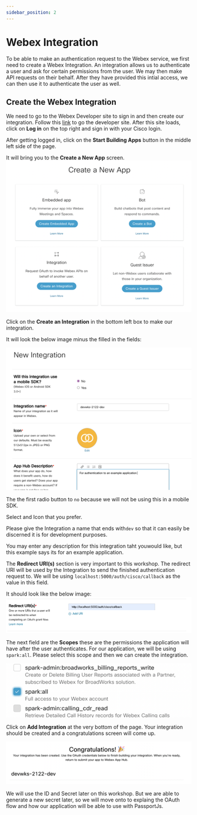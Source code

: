 ```yaml
---
sidebar_position: 2
---
```


# Webex Integration

To be able to make an authentication request to the Webex service, we first need to create a Webex Integration. An integration allows us to authenticate a user and ask for certain permissions from the user. We may then make API requests on their behalf.  After they have provided this intial access, we can then use it to authenticate the user as well.

## Create the Webex Integration
We need to go to the Webex Developer site to sign in and then create our integration.
Follow this [link](https://developer.webex.com/) to go the developer site. After this site loads, click on **Log in** on the top right and sign in with your Cisco login.

After getting logged in, click on the **Start Building Apps** button in the middle left side of the page.

It will bring you to the **Create a New App** screen.  
![new app screen](../static/img/new-app-select.png)

Click on the **Create an Integration** in the bottom left box to make our integration.

It will look the below image minus the filled in the fields:

![integration settings 1](../static/img/integration-settings-1.png)

The the first radio button to `no` because we will not be using this in a mobile SDK. 

Select and Icon that you prefer.

Please give the Integration a name that ends with`dev` so that it can easily be discerned it is for development purposes.

You may enter any description for this integration taht youwould like, but this example says its for an example application.

The **Redirect URI(s)** section is very important to this workshop.  The redirect URI will be used by the Integration to send the finished authentication request to.  We will be using `localhost:5000/auth/cisco/callback` as the value in this field.

It should look like the below image:
![redirect URI](../static/img/redirect-uri.png)

The next field are the **Scopes** these are the permissions the application will have after the user authenticates.  For our application, we will be using `spark:all`. Please select this scope and then we can create the integration.

![redirect URI](../static/img/spark-all.png)

Click on **Add Integration** at the very bottom of the page.  Your integration should be created and a congratulations screen will come up.

![redirect URI](../static/img/congratulations.png)

We will use the ID and Secret later on this workshop.  But we are able to generate a new secret later, so we will move onto to explaing the OAuth flow and how our application will be able to use with PassportJs.
